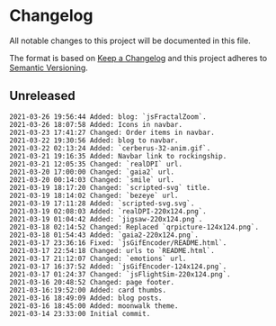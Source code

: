 # Changelog

All notable changes to this project will be documented in this file.

The format is based on [Keep a Changelog](http://keepachangelog.com/en/1.0.0/)
and this project adheres to [Semantic Versioning](http://semver.org/spec/v2.0.0.html).

## Unreleased

```
2021-03-26 19:56:44 Added: blog: `jsFractalZoom`.
2021-03-26 18:07:58 Added: Icons in navbar.
2021-03-23 17:41:27 Changed: Order items in navbar.
2021-03-22 19:30:56 Added: blog to navbar.
2021-03-22 02:13:24 Added: `cerberus-32-anim.gif`.
2021-03-21 19:16:35 Added: Navbar link to rockingship.
2021-03-21 12:05:35 Changed: `realDPI` url.
2021-03-20 17:00:00 Changed: `gaia2` url.
2021-03-20 00:14:03 Changed: `smile` url.
2021-03-19 18:17:20 Changed: `scripted-svg` title.
2021-03-19 18:14:02 Changed: `bezeye` url.
2021-03-19 17:11:28 Added: `scripted-svg.svg`.
2021-03-19 02:08:03 Added: `realDPI-220x124.png`.
2021-03-19 01:04:42 Added: `jigsaw-220x124.png`.
2021-03-18 02:14:52 Changed: Replaced `qrpicture-124x124.png`.
2021-03-18 01:54:43 Added: `gaia2-220x124.png`.
2021-03-17 23:36:16 Fixed: `jsGifEncoder/README.html`.
2021-03-17 22:54:18 Changed: urls to `README.html`.
2021-03-17 21:12:07 Changed: `emotions` url.
2021-03-17 16:37:52 Added: `jsGifEncoder-124x124.png`.
2021-03-17 01:24:37 Changed: `jsFlightSim-220x124.png`.
2021-03-16 20:48:52 Changed: page footer.
2021-03-16:19:52:00 Added: card thumbs.
2021-03-16 18:49:09 Added: blog posts.
2021-03-16 18:45:00 Added: moonwalk theme.
2021-03-14 23:33:00 Initial commit.
```
